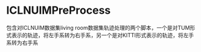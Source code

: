# ICLNUIMPreProcess

包含对ICLNUIM数据集living room数据集轨迹处理的两个脚本，一个是对TUM形式表示的轨迹，将左手系转为右手系，另一个是对KITTI形式表示的轨迹，将左手系转为右手系

